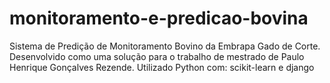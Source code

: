 # monitoramento-e-predicao-bovina
Sistema de Predição de Monitoramento Bovino da Embrapa Gado de Corte. Desenvolvido como uma solução para o trabalho de mestrado de Paulo Henrique Gonçalves Rezende. Utilizado Python com: scikit-learn e django
